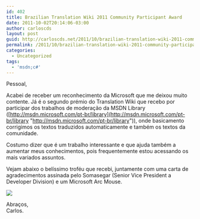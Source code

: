 ```yaml
---
id: 402
title: Brazilian Translation Wiki 2011 Community Participant Award
date: 2011-10-02T20:14:06-03:00
author: carloscds
layout: post
guid: http://carloscds.net/2011/10/brazilian-translation-wiki-2011-community-participant-award/
permalink: /2011/10/brazilian-translation-wiki-2011-community-participant-award/
categories:
  - Uncategorized
tags:
  - 'msdn;c#'
---
```

Pessoal,

Acabei de receber um reconhecimento da Microsoft que me deixou muito contente. Já é o segundo prémio do Translation Wiki que recebo por participar dos trabalhos de moderação da MSDN Library ([http://msdn.microsoft.com/pt-br/library](http://msdn.microsoft.com/pt-br/library "http://msdn.microsoft.com/pt-br/library")), onde basicamento corrigimos os textos traduzidos automaticamente e também os textos da comunidade.

Costumo dizer que é um trabalho interessante e que ajuda também a aumentar meus conhecimentos, pois frequentemente estou acessando os mais variados assuntos.

Vejam abaixo o belíssimo troféu que recebi, juntamente com uma carta de agradecimentos assinada pelo Somasegar (Senior Vice President a Developer Division) e um Microsoft Arc Mouse.

![](/wp-content/uploads/2011/10/DSC05926.jpg)

Abraços,  
Carlos.